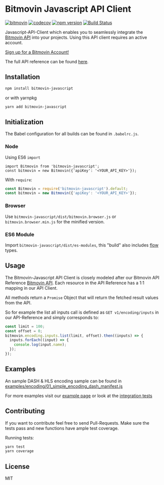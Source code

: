 # Bitmovin Javascript API Client 
[![bitmovin](http://bitmovin-a.akamaihd.net/webpages/bitmovin-logo-github.png)](http://www.bitmovin.com)
[![codecov](https://codecov.io/gh/bitmovin/bitmovin-javascript/branch/develop/graph/badge.svg?token=XNzQalljOE)](https://codecov.io/gh/bitmovin/bitmovin-javascript)
[![npm version](https://badge.fury.io/js/bitmovin-javascript.svg)](https://badge.fury.io/js/bitmovin-javascript)
[![Build Status](https://travis-ci.org/bitmovin/bitmovin-javascript.svg?branch=develop)](https://travis-ci.org/bitmovin/bitmovin-javascript)

Javascript-API-Client which enables you to seamlessly integrate the [Bitmovin API](https://bitmovin.com/encoding-documentation/bitmovin-api) into your projects.
Using this API client requires an active account.

[Sign up for a Bitmovin Account!](https://dashboard.bitmovin.com/signup)

The full API reference can be found [here](https://bitmovin.com/encoding-documentation/bitmovin-api/).

Installation 
------------

``` bash
npm install bitmovin-javascript
```
or with yarnpkg
``` bash
yarn add bitmovin-javascript
```

Initialization
----------

The Babel configuration for all builds can be found in `.babelrc.js`.

### Node

Using ES6 `import`
```es6
import Bitmovin from 'bitmovin-javascript';
const bitmovin = new Bitmovin({'apiKey': '<YOUR_API_KEY>'});
```

With `require`:

```js
const Bitmovin = require('bitmovin-javascript').default;
const bitmovin = new Bitmovin({'apiKey': '<YOUR_API_KEY>'});
```


### Browser

Use `bitmovin-javascript/dist/bitmovin.browser.js` or `bitmovin.browser.min.js` for the minified version.

### ES6 Module

Import `bitmovin-javascript/dist/es-modules`, this "build" also includes [flow](https://github.com/facebook/flow) types.

Usage
-----------

The Bitmovin-Javascript API Client is closely modeled after our Bitmovin API Reference [Bitmovin API](https://bitmovin.com/encoding-documentation/bitmovin-api/).
Each resource in the API Reference has a 1:1 mapping in our API Client.

All methods return a `Promise` Object that will return the fetched result values from the API.

So for example the list all inputs call is defined as `GET v1/encoding/inputs` in our API-Reference and simply corresponds to:

```js
const limit = 100;
const offset = 0;
bitmovin.encoding.inputs.list(limit, offset).then((inputs) => {
  inputs.forEach((input) => {
    console.log(input.name);
  });
});
```

Examples
-----------

An sample DASH & HLS encoding sample can be found in [examples/encoding/01_simple_encoding_dash_manifest.js](https://github.com/bitmovin/bitmovin-javascript/blob/develop/examples/encoding/01_simple_encoding_dash_manifest.js)

For more examples visit our [example page](https://github.com/bitmovin/bitmovin-javascript/tree/develop/examples/encoding) or look at the [integration tests](https://github.com/bitmovin/bitmovin-javascript/tree/develop/tests_it)

Contributing
-----------

If you want to contribute feel free to send Pull-Requests. Make sure the tests pass and new functions have ample test coverage.

Running tests:

``` bash
yarn test
yarn coverage
```
License
-----------
MIT

